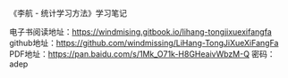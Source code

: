 《李航 - 统计学习方法》学习笔记

电子书阅读地址：https://windmising.gitbook.io/lihang-tongjixuexifangfa  
github地址：https://github.com/windmissing/LiHang-TongJiXueXiFangFa  
PDF地址：https://pan.baidu.com/s/1Mk_O71k-H8GHeaivWbzM-Q 密码：adep  
